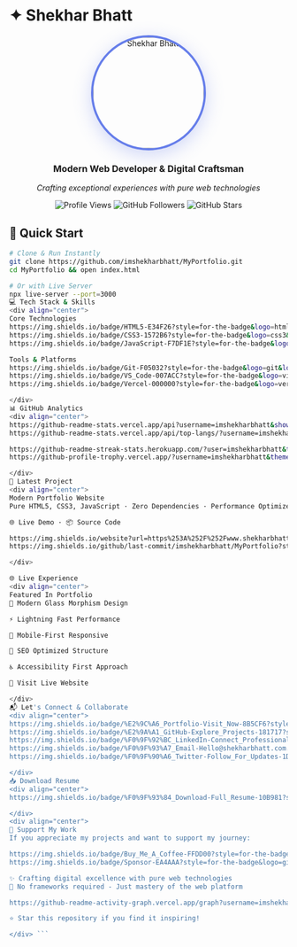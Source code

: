 # ✦ Shekhar Bhatt

<div align="center">

<img src="./assets/profile.jpg" width="200" height="200" style="border-radius: 50%; border: 4px solid #667eea; box-shadow: 0 8px 32px rgba(102, 126, 234, 0.3);" alt="Shekhar Bhatt">

### **Modern Web Developer & Digital Craftsman**

*Crafting exceptional experiences with pure web technologies*

![Profile Views](https://komarev.com/ghpvc/?username=imshekharbhatt&color=667eea&style=for-the-badge&label=PROFILE+VIEWS)
![GitHub Followers](https://img.shields.io/github/followers/imshekharbhatt?color=8B5CF6&style=for-the-badge&label=FOLLOWERS)
![GitHub Stars](https://img.shields.io/github/stars/imshekharbhatt?color=F59E0B&style=for-the-badge&label=STARS)

</div>

## 🚀 Quick Start

```bash
# Clone & Run Instantly
git clone https://github.com/imshekharbhatt/MyPortfolio.git
cd MyPortfolio && open index.html

# Or with Live Server
npx live-server --port=3000
💻 Tech Stack & Skills
<div align="center">
Core Technologies
https://img.shields.io/badge/HTML5-E34F26?style=for-the-badge&logo=html5&logoColor=white
https://img.shields.io/badge/CSS3-1572B6?style=for-the-badge&logo=css3&logoColor=white
https://img.shields.io/badge/JavaScript-F7DF1E?style=for-the-badge&logo=javascript&logoColor=black

Tools & Platforms
https://img.shields.io/badge/Git-F05032?style=for-the-badge&logo=git&logoColor=white
https://img.shields.io/badge/VS_Code-007ACC?style=for-the-badge&logo=visual-studio-code&logoColor=white
https://img.shields.io/badge/Vercel-000000?style=for-the-badge&logo=vercel&logoColor=white

</div>
📊 GitHub Analytics
<div align="center">
https://github-readme-stats.vercel.app/api?username=imshekharbhatt&show_icons=true&theme=radical&hide_border=true&bg_color=0D1117&title_color=667eea&icon_color=667eea
https://github-readme-stats.vercel.app/api/top-langs/?username=imshekharbhatt&layout=compact&theme=radical&hide_border=true&bg_color=0D1117&title_color=667eea

https://github-readme-streak-stats.herokuapp.com/?user=imshekharbhatt&theme=radical&hide_border=true&background=0D1117&fire=667eea
https://github-profile-trophy.vercel.app/?username=imshekharbhatt&theme=radical&no-frame=true&row=2&column=4

</div>
🎯 Latest Project
<div align="center">
Modern Portfolio Website
Pure HTML5, CSS3, JavaScript · Zero Dependencies · Performance Optimized

🌐 Live Demo · 📦 Source Code

https://img.shields.io/website?url=https%253A%252F%252Fwww.shekharbhatt.com.np&style=for-the-badge&label=PORTFOLIO&color=10B981&logo=vercel
https://img.shields.io/github/last-commit/imshekharbhatt/MyPortfolio?style=for-the-badge&color=8B5CF6&label=LAST%2520DEPLOYED

</div>

🌐 Live Experience
<div align="center">
Featured In Portfolio
🎨 Modern Glass Morphism Design

⚡ Lightning Fast Performance

📱 Mobile-First Responsive

🎯 SEO Optimized Structure

♿ Accessibility First Approach

🚀 Visit Live Website

</div>
📬 Let's Connect & Collaborate
<div align="center">
https://img.shields.io/badge/%E2%9C%A6_Portfolio-Visit_Now-8B5CF6?style=for-the-badge&logo=vercel
https://img.shields.io/badge/%E2%9A%A1_GitHub-Explore_Projects-181717?style=for-the-badge&logo=github
https://img.shields.io/badge/%F0%9F%92%BC_LinkedIn-Connect_Professionally-0A66C2?style=for-the-badge&logo=linkedin
https://img.shields.io/badge/%F0%9F%93%A7_Email-Hello@shekharbhatt.com.np-D14836?style=for-the-badge&logo=gmail
https://img.shields.io/badge/%F0%9F%90%A6_Twitter-Follow_For_Updates-1DA1F2?style=for-the-badge&logo=twitter

</div>
📥 Download Resume
<div align="center">
https://img.shields.io/badge/%F0%9F%93%84_Download-Full_Resume-10B981?style=for-the-badge&logo=adobeacrobatreader

</div>
<div align="center">
🌟 Support My Work
If you appreciate my projects and want to support my journey:

https://img.shields.io/badge/Buy_Me_A_Coffee-FFDD00?style=for-the-badge&logo=buy-me-a-coffee&logoColor=black
https://img.shields.io/badge/Sponsor-EA4AAA?style=for-the-badge&logo=githubsponsors&logoColor=white

✨ Crafting digital excellence with pure web technologies
🚀 No frameworks required - Just mastery of the web platform

https://github-readme-activity-graph.vercel.app/graph?username=imshekharbhatt&theme=react-dark&bg_color=0D1117&hide_border=true&area_color=667eea&line=8B5CF6&point=10B981

⭐ Star this repository if you find it inspiring!

</div> ```
